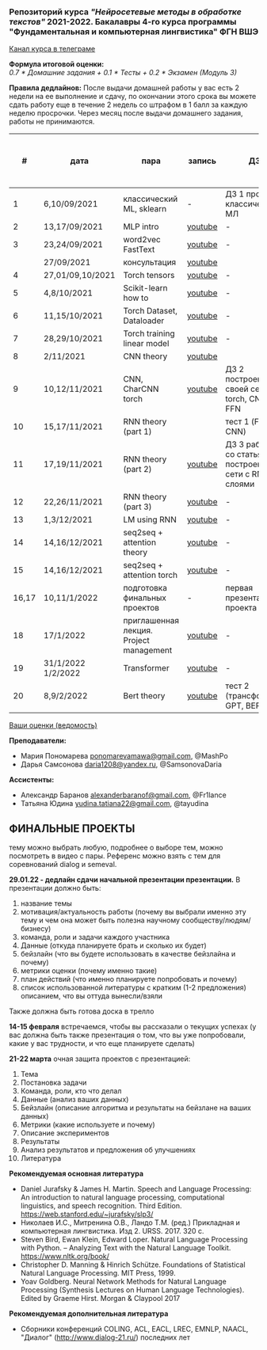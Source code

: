 ### Репозиторий курса *"Нейросетевые методы в обработке текстов"* 2021-2022.  Бакалавры 4-го курса программы "Фундаментальная и компьютерная лингвистика" ФГН ВШЭ

[Канал курса в телеграме](https://t.me/hse_nnmethods2122)

**Формула итоговой оценки:**  
*0.7 * Домашние задания + 0.1 * Тесты +  0.2 * Экзамен (Модуль 3)*

**Правила дедлайнов:** 
После выдачи домашней работы у вас есть 2 недели на ее выполнение и сдачу, по окончании этого срока вы можете сдать работу еще в течение 2 недель со штрафом в 1 балл за каждую неделю просрочки. Через месяц после выдачи домашнего задания, работы не принимаются.


\# | дата| пара|запись| ДЗ  | Мягкий дедлайн | Жесткий дедлайн | Ссылка на форму для сдачи
| -------------| -------------| -------------| -------------| ------------- | ------------- | ----------- | ---------------- | 
| 1|6,10/09/2021|классический ML, sklearn | - | ДЗ 1 про классический МЛ   |  26.09.21 23:59  | 10.10.21 23:59  | [google forms](https://forms.gle/igoRrML4g9uGt6p1A) |
| 2|13,17/09/2021|MLP intro| [youtube](https://www.youtube.com/watch?v=lFh6kKYiaZw) | - | - | - | - |
| 3|23,24/09/2021|word2vec FastText| [youtube](https://youtu.be/InwNEwh6DYk) | - | - | - | - |
| |27/09/2021|консультация| [youtube](https://www.youtube.com/watch?v=qKJljmY90Yk) | | | | |
| 4|27,01/09,10/2021|Torch tensors| [youtube](https://youtu.be/HQyx8vK1S4A) | - | - | - | - |
| 5|4,8/10/2021|Scikit-learn how to| [youtube](https://youtu.be/uZlYMKHMdMA) | - | - | - | - |
| 6|11,15/10/2021|Torch Dataset, Dataloader| [youtube](https://youtu.be/s9WPMP8CXnI) | - | - | - | - |
| 7|28,29/10/2021|Torch training linear model| [youtube](https://youtu.be/52Ky4PP1kmg) | - | - | - | - |
| 8|2/11/2021|CNN theory| [youtube](https://youtu.be/pyxq1HxdB1M) |  | - | - | - |
| 9|10,12/11/2021|CNN, CharCNN  torch| [youtube](https://youtu.be/GCV7CBg5kIY) | ДЗ 2 построение своей сети в torch, CNN + FFN | 26.11.21 23:59 | 10.12.21 23:59| [google forms](https://docs.google.com/forms/d/e/1FAIpQLScNQfeHd9TF7kO73126q-zhwQlPi4-snNxSyGO0NxKMitxgDQ/viewform?usp=sf_link) |
| 10|15,17/11/2021|RNN theory (part 1)|   | тест 1 (FFN и CNN) | 1.12.21 23:59 | 15.12.21 23:59 | [google forms](https://docs.google.com/forms/d/1pVhBqFRZOWO9YMbdZZWhEOwuTzRREEThNmq8uzj3JL0/edit?usp=sharing) |
| 11|17,19/11/2021|RNN theory (part 2)| [youtube](https://youtu.be/xdxLN17eVIU) | ДЗ 3 работа со статьями + построение сети с RNN слоями  |15.12.21 | 29.12.21 | [google forms](https://docs.google.com/forms/d/107DomtonrXme0RkKcgIQmY-dXMmWb-JEcwsdIED0ago/edit) |
| 12|22,26/11/2021|RNN theory (part 3)| [youtube](https://youtu.be/seLYJ7y_4yo) | - | - | - | - |
| 13|1,3/12/2021|LM using RNN| [youtube](https://youtu.be/zyo9xf3DXhw) | - | - | - | - |
| 14|14,16/12/2021|seq2seq + attention theory| [youtube](https://youtu.be/ZuMniHMWe0Q) | - | - | - | - |
| 15|14,16/12/2021|seq2seq + attention torch| [youtube](https://youtu.be/6OxmzcUA9RI) | - | - | - | - |
| 16,17|10,11/1/2022|подготовка финальных проектов| - | первая презентация проекта | 29.01.2022 | - | [google forms](https://docs.google.com/forms/d/1LUyoapXuKRXJ2U4oT5X5vCCq6MsFEQ1ktNhtgSPS1j8/edit?usp=sharing) |
| 18|17/1/2022|приглашенная лекция. Project management| [youtube](https://youtu.be/Q4Tg5PiBUkU) | - | - | - | - |
| 19|31/1/2022 1/2/2022|Transformer| [youtube](https://youtu.be/G0VSqmlqwS4) | - | - | - | - |
| 20|8,9/2/2022|Bert theory| [youtube](https://youtu.be/NtqPoqAndfI) | тест 2 (трансформер, GPT, BERT) | 23.02.21 23:59| 09.03.21 23:59| [google forms](https://forms.gle/x5kZgsJ4pScPYyzv5)|




[Ваши оценки (ведомость)](https://docs.google.com/spreadsheets/d/1EcETCgAVFi4konmjudonCb-e9uVrKvqNygzjW8CGMdE/edit#gid=0)

**Преподаватели:**
- Мария Пономарева ponomarevamawa@gmail.com, @MashPo
- Дарья Самсонова daria1208@yandex.ru, @SamsonovaDaria

**Ассистенты:**
- Александр Баранов alexanderbaranof@gmail.com, @Fr1lance 
- Татьяна Юдина yudina.tatiana22@gmail.com, @tayudina



## ФИНАЛЬНЫЕ ПРОЕКТЫ 

тему можно выбрать любую, подробнее о выборе тем, можно посмотреть в видео с пары. Референс можно взять с тем для соревнований dialog и semeval.

**29.01.22 - дедлайн сдачи начальной презентации презентации.** 
В презентации  должно быть:
1) название темы
2) мотивация/актуальность работы (почему вы выбрали именно эту тему и чем она может быть полезна научному сообществу/людям/бизнесу)
3) команда, роли и задачи каждого участника 
4) Данные (откуда планируете брать и сколько их будет)
5) бейзлайн (что вы будете использовать в качестве бейзлайна и почему)
6) метрики оценки (почему именно такие)
7) план действий (что именно планируете попробовать и почему) 
8) список использованной литературы с кратким (1-2 предложения) описанием, что вы оттуда вынесли/взяли

Также должна быть готова доска в трелло

**14-15 февраля** встречаемся, чтобы вы рассказали о текущих успехах (у вас должна быть также презентация о том, что вы уже попробовали, какие у вас трудности, и что еще  планируете сделать)

**21-22 марта** очная защита проектов с презентацией:
1) Тема 
2) Постановка задачи
3) Команда, роли, кто что делал
4) Данные (анализ ваших данных)
5) Бейзлайн (описание алгоритма и результаты на бейзлане на ваших данных) 
6) Метрики (какие используете и почему)
7) Описание экспериментов 
8) Результаты
9) Анализ результатов и предложения об улучшениях 
10) Литература 

**Рекомендуемая основная литература** 
- Daniel Jurafsky & James H. Martin. Speech and Language Processing: An introduction to natural language processing, computational linguistics, and speech recognition. Third Edition. https://web.stanford.edu/~jurafsky/slp3/
- Николаев И.С., Митренина О.В., Ландо Т.М. (ред.) Прикладная и компьютерная лингвистика. Изд 2. URSS. 2017. 320 с.
- Steven Bird, Ewan Klein, Edward Loper. Natural Language Processing with Python. – Analyzing Text with the Natural Language Toolkit. https://www.nltk.org/book/
- Christopher D. Manning & Hinrich Schütze. Foundations of Statistical Natural Language Processing. MIT Press, 1999.
- Yoav Goldberg. Neural Network Methods for Natural Language Processing (Synthesis Lectures on Human Language Technologies). Edited by Graeme Hirst. Morgan & Claypool 2017

**Рекомендуемая дополнительная литература**
- Cборники конференций COLING, ACL, EACL, LREC, EMNLP, NAACL, "Диалог" (http://www.dialog-21.ru/) последних лет
